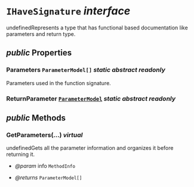# <code><span title="Represents a type that has functional based documentation like parameters and return type.">IHaveSignature</span></code> *interface*

undefinedRepresents a type that has functional based documentation like parameters and return type.

## *public* Properties

### Parameters <code><span title="Represents a type that has functional based documentation like parameters and return type.">ParameterModel[]</span></code> *static* *abstract* *readonly*

Parameters used in the function signature.

### ReturnParameter <code><a href="..\Parameters\ParameterModel.md">ParameterModel</a></code> *static* *abstract* *readonly*





## *public* Methods

### GetParameters(...) *virtual*

undefinedGets all the parameter information and organizes it before returning it.

- *@param* info <code><span title="Represents a type that has functional based documentation like parameters and return type.">MethodInfo</span></code>

- *@returns* <code><span title="Represents a type that has functional based documentation like parameters and return type.">ParameterModel[]</span></code>